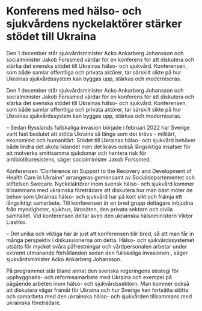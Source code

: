 # Konferens med hälso- och sjukvårdens nyckelaktörer stärker stödet till Ukraina

Den 1 december står sjukvårdsminister Acko Ankarberg Johansson och socialminister Jakob Forssmed värdar för en konferens för att diskutera och stärka det svenska stödet till Ukrainas hälso- och sjukvård. Konferensen, som både samlar offentliga och privata aktörer, tar särskilt sikte på hur Ukrainas sjukvårdssystem kan byggas upp, stärkas och moderniseras.

Den 1 december står sjukvårdsminister Acko Ankarberg Johansson och socialminister Jakob Forssmed värdar för en konferens för att diskutera och stärka det svenska stödet till Ukrainas hälso- och sjukvård. Konferensen, som både samlar offentliga och privata aktörer, tar särskilt sikte på hur Ukrainas sjukvårdssystem kan byggas upp, stärkas och moderniseras.

– Sedan Rysslands fullskaliga invasion började i februari 2022 har Sverige varit fast beslutet att stötta Ukraina så länge som det krävs – militärt, ekonomiskt och humanitärt. Stödet till Ukrainas hälso- och sjukvård behöver både lindra det akuta lidandet men det krävs också långsiktiga insatser för att motverka smittsamma sjukdomar och hantera risk för antibiotikaresistens, säger socialminister Jakob Forssmed.

Konferensen ”Conference on Support to the Recovery and Development of Health Care in Ukraine” arrangeras gemensamt av Socialdepartementet och stiftelsen Swecare. Nyckelaktörer inom svensk hälso- och sjukvård kommer tillsammans med ukrainska företrädare att diskutera hur man bäst möter de behov som Ukrainas hälso- och sjukvård har på kort sikt och främja ett långsiktigt samarbete. Till konferensen är en bred grupp deltagare inbjudna från myndigheter, sjukhus, lärosäten, den privata sektorn och civila samhället. Vid konferensen deltar även den ukrainska hälsoministern Viktor Liashko.

– Det unika och viktiga här är just att konferensen blir bred, så att man får in många perspektiv i diskussionerna om detta. Hälso- och sjukvårdssystemet utsätts för mycket svåra påfrestningar och vårdpersonalen arbetar under extremt utmanande förhållanden sedan den fullskaliga invasionen., säger sjukvårdsminister Acko Ankarberg Johansson.

På programmet står bland annat den svenska regeringens strategi för uppbyggnads- och reformsamarbete med Ukraina och exempel på pågående arbeten inom hälso- och sjukvårdssektorn. Man kommer också att diskutera vägar framåt för Ukraina och hur Sverige kan fortsätta stötta och samarbeta med den ukrainska hälso- och sjukvården tillsammans med ukrainska företrädare.

